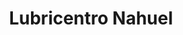 ---
title: "Lubricentro Nahuel"
url: /general-manuel-j-campos/lubricentro-nahuel/
shop: piezas de automóviles
---